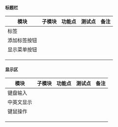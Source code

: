 #### 标题栏

| 模块         | 子模块 | 功能点 | 测试点 | 备注 |
| ------------ | ------ | ------ | ------ | ---- |
| 标签         |        |        |        |      |
| 添加标签按钮 |        |        |        |      |
| 显示菜单按钮 |        |        |        |      |
|              |        |        |        |      |
|              |        |        |        |      |
|              |        |        |        |      |

#### 显示区

| 模块       | 子模块 | 功能点 | 测试点 | 备注 |
| ---------- | ------ | ------ | ------ | ---- |
| 键盘输入   |        |        |        |      |
| 中英文显示 |        |        |        |      |
| 键鼠操作   |        |        |        |      |
|            |        |        |        |      |
|            |        |        |        |      |
|            |        |        |        |      |